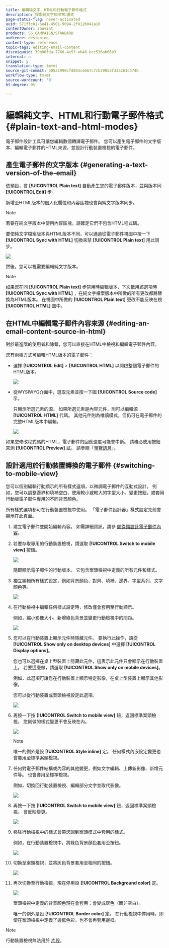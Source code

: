 ```yaml
---
title: 編輯純文字、HTML和行動電子郵件格式
description: 探索純文字和HTML模式
page-status-flag: never-activated
uuid: 571ffc01-6e41-4501-9094-2f812b041a10
contentOwner: sauviat
products: SG_CAMPAIGN/STANDARD
audience: designing
content-type: reference
topic-tags: editing-email-content
discoiquuid: 39b86fda-7766-4e5f-ab48-bcc536ab66b3
internal: n
snippet: y
translation-type: tm+mt
source-git-commit: b95a1990cfd8b4ce667c7cb2905af33a261c574b
workflow-type: tm+mt
source-wordcount: '0'
ht-degree: 0%

---
```



# 編輯純文字、HTML和行動電子郵件格式 {#plain-text-and-html-modes}

電子郵件設計工具可讓您編輯數個轉譯電子郵件。 您可以產生電子郵件的文字版本、編輯電子郵件的HTML來源，並設計行動裝置檢視的電子郵件。

## 產生電子郵件的文字版本 {#generating-a-text-version-of-the-email}

依預設，會 **[!UICONTROL Plain text]** 自動產生您的電子郵件版本，並與版本同 **[!UICONTROL Edit]** 步。

新增至HTML版本的個人化欄位和內容區塊也會與純文字版本同步。

>[!NOTE]
>
>若要在純文字版本中使用內容區塊，請確定它們不包含HTML程式碼。

要使純文字檔案版本與HTML版本不同，可以通過從電子郵件視圖中按一下 **[!UICONTROL Sync with HTML]** 切換來禁 **[!UICONTROL Plain text]** 用此同步。

![](assets/email_designer_textversion.png)

然後，您可以視需要編輯純文字版本。

>[!NOTE]
>
>如果您在同 **[!UICONTROL Plain text]** 步禁用時編輯版本，下次啟用該選項時 **[!UICONTROL Sync with HTML]** ，在純文字檔案版本中所做的所有更改都將替換為HTML版本。 在視圖中所做的 **[!UICONTROL Plain text]** 更改不能反映在視 **[!UICONTROL HTML]** 圖中。

## 在HTML中編輯電子郵件內容來源 {#editing-an-email-content-source-in-html}

對於最進階的使用者和除錯，您可以直接在HTML中檢視和編輯電子郵件內容。

您有兩種方式可編輯HTML版本的電子郵件：

* 選擇 **[!UICONTROL Edit]** > **[!UICONTROL HTML]** 以開啟整個電子郵件的HTML版本。

   ![](assets/email_designer_html1.png)

* 從WYSIWYG介面中，選取元素並按一下圖 **[!UICONTROL Source code]** 示。

   只顯示所選元素的源。 如果所選元素是內容元件，則可以編輯源 **[!UICONTROL HTML]** 代碼。 其他元件則為唯讀模式，但仍可在電子郵件的完整HTML版本中編輯。

   ![](assets/email_designer_html2.png)

如果您修改程式碼的HTML，電子郵件的回應速度可能會中斷。 請務必使用按鈕來測 **[!UICONTROL Preview]** 試。 請參閱「[預覽訊息](../../sending/using/previewing-messages.md)」。

## 設計適用於行動裝置轉換的電子郵件 {#switching-to-mobile-view}

您可以個別編輯行動顯示的所有樣式選項，以微調電子郵件的互動式設計。 例如，您可以調整邊界和填補空白、使用較小或較大的字型大小、變更按鈕，或套用行動版電子郵件專用的不同背景顏色。

所有樣式選項都可在行動裝置檢視中使用。 「電子郵件設計器」樣式設定先前會顯示在此頁面。

1. 建立電子郵件並開始編輯內容。 如需詳細資訊，請參 [閱從頭設計電子郵件內容](../../designing/using/designing-from-scratch.md#designing-an-email-content-from-scratch)。
1. 若要存取專用的行動裝置檢視，請選取 **[!UICONTROL Switch to mobile view]** 按鈕。

   ![](assets/email_designer_mobile_view_switch.png)

   隨即顯示電子郵件的行動版本。 它包含案頭檢視中定義的所有元件和樣式。

1. 獨立編輯所有樣式設定，例如背景顏色、對齊、填補、邊界、字型系列、文字顏色等。

   ![](assets/email_designer_mobile_view.png)

1. 在行動檢視中編輯任何樣式設定時，修改僅會套用至行動顯示。

   例如，縮小影像大小、新增綠色背景並變更行動檢視中的間距。

   ![](assets/email_designer_mobile_view_change.png)

1. 您可以在行動裝置上顯示元件時隱藏元件。 要執行此操作，請從 **[!UICONTROL Show only on desktop devices]** 中選擇 **[!UICONTROL Display options]**。

   您也可以選擇在桌上型裝置上隱藏此元件，這表示此元件只會顯示在行動裝置上。 若要這麼做，請選取 **[!UICONTROL Show only on mobile devices]**。

   例如，此選項可讓您在行動裝置上顯示特定影像，在桌上型裝置上顯示其他影像。

   您可以從行動裝置或案頭檢視設定此選項。

   ![](assets/email_designer_mobile_hide.png)

1. 再按一下按 **[!UICONTROL Switch to mobile view]** 鈕，返回標準案頭檢視。 您剛做的樣式變更不會反映在內。

   ![](assets/email_designer_mobile_view_desktop_no-change.png)

   >[!NOTE]
   >
   >唯一的例外是設 **[!UICONTROL Style inline]** 定。 任何樣式內嵌設定變更也會套用至標準案頭檢視。

1. 任何對電子郵件結構或內容的其他變更，例如文字編輯、上傳新影像、新增元件等。 也會套用至標準檢視。

   例如，切換回行動裝置檢視、編輯部分文字並取代影像。

   ![](assets/email_designer_mobile_view_change_content.png)

1. 再按一下按 **[!UICONTROL Switch to mobile view]** 鈕，返回標準案頭檢視。 會反映變更。

   ![](assets/email_designer_mobile_view_desktop_content-change.png)

1. 移除行動檢視中的樣式會帶您回到案頭模式中套用的樣式。

   例如，在行動裝置檢視中，將綠色背景顏色套用至按鈕。

   ![](assets/email_designer_mobile_view_background_mobile.png)

1. 切換至案頭檢視，並將灰色背景套用至相同的按鈕。

   ![](assets/email_designer_mobile_view_background_desktop.png)

1. 再次切換至行動檢視，現在停用設 **[!UICONTROL Background color]** 定。

   ![](assets/email_designer_mobile_view_background_mobile_disabled.png)

   案頭檢視中定義的背景顏色現在會套用：會變成灰色（而非空白）。

   唯一的例外是設 **[!UICONTROL Border color]** 定。 在行動檢視中停用時，即使在案頭檢視中定義了邊框色彩，也不會再套用邊框。

>[!NOTE]
>
>行動裝置檢視無法用於 [片段](../../designing/using/using-reusable-content.md#about-fragments)。
